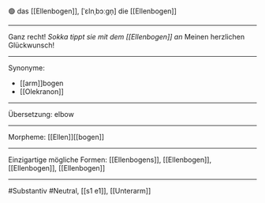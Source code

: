 
🟢 das [[Ellenbogen]], [ˈɛlnˌbɔːgn̩] 
die [[Ellenbogen]]

---
Ganz recht! _Sokka tippt sie mit dem [[Ellenbogen]] an_ Meinen herzlichen Glückwunsch!


---
Synonyme:
- [[arm]]bogen
- [[Olekranon]]

---
Übersetzung: elbow

---
Morpheme:
[[Ellen]][[bogen]]

---
Einzigartige mögliche Formen: [[Ellenbogens]], [[Ellenbogen]], [[Ellenbogen]], [[Ellenbogen]]

---
#Substantiv #Neutral, [[s1 e1]], [[Unterarm]]